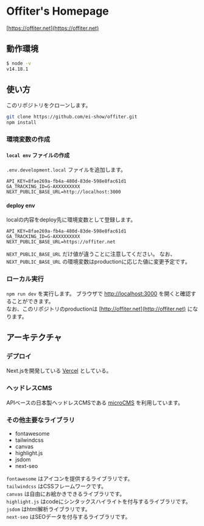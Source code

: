 # Offiter's Homepage
[https://offiter.net](https://offiter.net)

## 動作環境
```sh
$ node -v
v14.18.1
```

## 使い方
このリポジトリをクローンします。
```sh
git clone https://github.com/ei-show/offiter.git
npm install
```

### 環境変数の作成
#### `local env` ファイルの作成
`.env.development.local` ファイルを追加します。
```
API_KEY=8fae269a-fb4a-480d-83de-598e8fac61d1
GA_TRACKING_ID=G-AXXXXXXXXX
NEXT_PUBLIC_BASE_URL=http://localhost:3000
```

#### deploy env
localの内容をdeploy先に環境変数として登録します。
```
API_KEY=8fae269a-fb4a-480d-83de-598e8fac61d1
GA_TRACKING_ID=G-AXXXXXXXXX
NEXT_PUBLIC_BASE_URL=https://offiter.net
```

`NEXT_PUBLIC_BASE_URL` だけ値が違うことに注意してください。
なお、 `NEXT_PUBLIC_BASE_URL` の環境変数はproductionに応じた値に変更予定です。

### ローカル実行
`npm run dev` を実行します。
ブラウザで [http://localhost:3000](http://localhost:3000) を開くと確認することができます。  
なお、このリポジトリのproductionは [http://offiter.net](http://offiter.net) になります。

## アーキテクチャ

### デプロイ

Next.jsを開発している [Vercel](https://vercel.com) としている。

### ヘッドレスCMS

APIベースの日本製ヘッドレスCMSである [microCMS](https://microcms.io) を利用しています。

### その他主要なライブラリ

- fontawesome
- tailwindcss
- canvas
- highlight.js
- jsdom
- next-seo

`fontawesome` はアイコンを提供するライブラリです。  
`tailwindcss` はCSSフレームワークです。  
`canvas` は自由にお絵かきできるライブラリです。  
`highlight.js` はcodeにシンタックスハイライトを付与するライブラリです。  
`jsdom` はhtml解析ライブラリです。  
`next-seo` はSEOデータを付与するライブラリです。  

